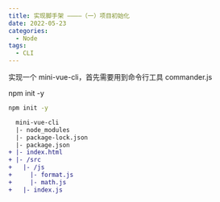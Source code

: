 ```yaml
---
title: 实现脚手架 ————（一）项目初始化
date: 2022-05-23
categories:
  - Node
tags:
  - CLI
---
```


实现一个 mini-vue-cli，首先需要用到命令行工具 commander.js

npm init -y

```bash
npm init -y
```

```diff
  mini-vue-cli
  |- node_modules
  |- package-lock.json
  |- package.json
+ |- index.html
+ |- /src
+   |- /js
+     |- format.js
+     |- math.js  
+   |- index.js
```
